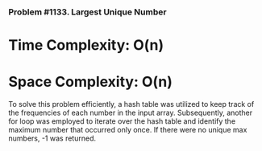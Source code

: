 ### Problem #1133. Largest Unique Number

# Time Complexity: O(n)

# Space Complexity: O(n)

To solve this problem efficiently, a hash table was utilized to keep track of the frequencies of each number in the input array. Subsequently, another for loop was employed to iterate over the hash table and identify the maximum number that occurred only once. If there were no unique max numbers, -1 was returned.
